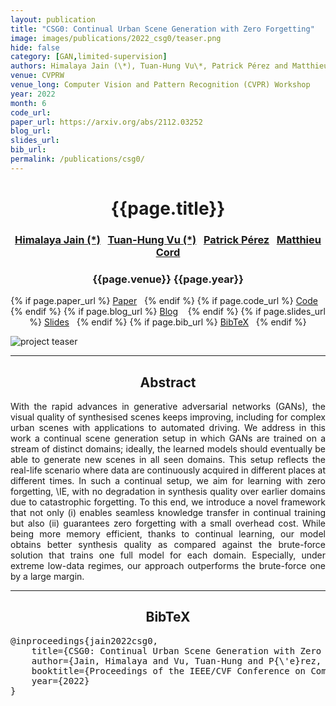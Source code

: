 ```yaml
---
layout: publication
title: "CSG0: Continual Urban Scene Generation with Zero Forgetting"
image: images/publications/2022_csg0/teaser.png
hide: false
category: [GAN,limited-supervision]
authors: Himalaya Jain (\*), Tuan-Hung Vu\*, Patrick Pérez and Matthieu Cord
venue: CVPRW
venue_long: Computer Vision and Pattern Recognition (CVPR) Workshop
year: 2022
month: 6
code_url:
paper_url: https://arxiv.org/abs/2112.03252
blog_url:
slides_url:
bib_url:
permalink: /publications/csg0/
---
```


<h1 align="center"> {{page.title}} </h1>
<!-- Simple call of authors -->
<!-- <h3 align="center"> {{page.authors}} </h3> -->
<!-- Alternatively you can add links to author pages -->
<h3 align="center"> <a href="https://himalayajain.github.io/">Himalaya Jain (*)</a>&nbsp;&nbsp; <a href="https://tuanhungvu.github.io/">Tuan-Hung Vu (*)</a>&nbsp;&nbsp; <a href="https://ptrckprz.github.io/">Patrick Pérez</a>&nbsp;&nbsp; <a href="http://webia.lip6.fr/~cord/">Matthieu Cord</a></h3>


<h3 align="center"> {{page.venue}} {{page.year}} </h3>

<div align="center">
  <p>
    {% if page.paper_url %}
    <a href="{{ page.paper_url }}"><i class="far fa-file-pdf"></i> Paper</a>&nbsp;&nbsp;
    {% endif %}
    {% if page.code_url %}
    <a href="{{ page.code_url }}"><i class="fab fa-github"></i> Code</a> &nbsp;&nbsp;
    {% endif %}
    {% if page.blog_url %}
    <a href="{{ page.blog_url }}"><i class="fab fa-blogger"></i> Blog</a> &nbsp;&nbsp;
    {% endif %}
    {% if page.slides_url %}
    <a href="{{ page.slides_url }}"><i class="far fa-file-pdf"></i> Slides</a>&nbsp;&nbsp;
    {% endif %}
    {% if page.bib_url %}
    <a href="{{ page.bib_url}}"><i class="far fa-file-alt"></i> BibTeX</a>&nbsp;&nbsp;
    {% endif %}
  </p>
</div>

<div class="publication-teaser">
    <img src="../../{{ page.image }}" alt="project teaser"/>
</div>


<hr>

<h2  align="center"> Abstract</h2>

<p align="justify">With the rapid advances in generative adversarial networks (GANs), the visual quality of synthesised scenes keeps improving, including for complex urban scenes with applications to automated driving. We address in this work a continual scene generation setup in which GANs are trained on a stream of distinct domains; ideally, the learned models should eventually be able to generate new scenes in all seen domains. This setup reflects the real-life scenario where data are continuously acquired in different places at different times. In such a continual setup, we aim for learning with zero forgetting, \IE, with no degradation in synthesis quality over earlier domains due to catastrophic forgetting. To this end, we introduce a novel framework that not only (i) enables seamless knowledge transfer in continual training but also (ii) guarantees zero forgetting with a small overhead cost. While being more memory efficient, thanks to continual learning, our model obtains better synthesis quality as compared against the brute-force solution that trains one full model for each domain. Especially, under extreme low-data regimes, our approach outperforms the brute-force one by a large margin.
</p>

<hr>


<h2  align="center">BibTeX</h2>
<left>
  <pre class="bibtex-box">
@inproceedings{jain2022csg0,
    title={CSG0: Continual Urban Scene Generation with Zero Forgetting},
    author={Jain, Himalaya and Vu, Tuan-Hung and P{\'e}rez, Patrick and Cord, Matthieu},
    booktitle={Proceedings of the IEEE/CVF Conference on Computer Vision and Pattern Recognition (CVPR) Workshop},
    year={2022}
}</pre>
</left>

<br>
